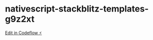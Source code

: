 # nativescript-stackblitz-templates-g9z2xt

[Edit in Codeflow ⚡️](https://stackblitz.com/~/github.com/Rpabonvergara/nativescript-stackblitz-templates-g9z2xt)